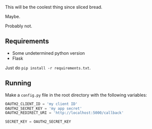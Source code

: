 This will be the coolest thing since sliced bread.

Maybe.

Probably not.

## Requirements

- Some undetermined python version
- Flask

Just do `pip install -r requirements.txt`.

## Running

Make a `config.py` file in the root directory with the following variables:

```py
OAUTH2_CLIENT_ID = 'my client ID'
OAUTH2_SECRET_KEY = 'my app secret'
OAUTH2_REDIRECT_URI = 'http://localhost:5000/callback'

SECRET_KEY = OAUTH2_SECRET_KEY
```
